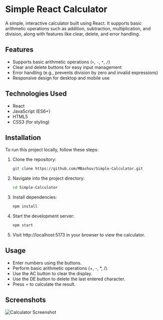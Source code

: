 # Simple React Calculator

A simple, interactive calculator built using React. It supports basic arithmetic operations such as addition, subtraction, multiplication, and division, along with features like clear, delete, and error handling.

## Features
- Supports basic arithmetic operations (`+`, `-`, `*`, `/`)
- Clear and delete buttons for easy input management
- Error handling (e.g., prevents division by zero and invalid expressions)
- Responsive design for desktop and mobile use

## Technologies Used
- React
- JavaScript (ES6+)
- HTML5
- CSS3 (for styling)

## Installation

To run this project locally, follow these steps:

1. Clone the repository:
   ```bash
   git clone https://github.com/MBashov/Simple-Calculator.git

2. Navigate into the project directory:
    ```bash
    cd Simple-Calculator

3. Install dependencies:
    ```bash
    npm install

4. Start the development server:
    ```bash
    npm start

5. Visit http://localhost:5173 in your browser to view the calculator.

## Usage
- Enter numbers using the buttons.
- Perform basic arithmetic operations (+, -, *, /).
- Use the AC button to clear the display.
- Use the DE button to delete the last entered character.
- Press = to calculate the result.

## Screenshots
![Calculator Screenshot](./images/calculator-screenshot.png)